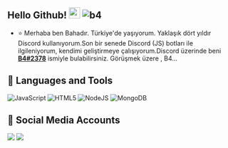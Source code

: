 
## Hello Github! <img src="https://cdn.discordapp.com/emojis/888711638755188766.png" width="25px"> <img src="https://komarev.com/ghpvc/?username=bahadironline&label=Numbers%20of%20visitors&color=ff4600" alt="b4" />

- ⭐ Merhaba ben Bahadır. Türkiye'de yaşıyorum. Yaklaşık dört yıldır Discord kullanıyorum.Son bir senede Discord (JS) botları ile ilgileniyorum, kendimi geliştirmeye çalışıyorum.Discord üzerinde beni **[B4#2378](https://discord.com/users/726366996790509618)** ismiyle bulabilirsiniz. Görüşmek üzere , B4...

## 🔧 Languages and Tools
![JavaScript](https://img.shields.io/badge/javascript-%23323330.svg?style=for-the-badge&logo=javascript&logoColor=%23F7DF1E)
![HTML5](https://img.shields.io/badge/html5-%23E34F26.svg?style=for-the-badge&logo=html5&logoColor=white)
![NodeJS](https://img.shields.io/badge/node.js-6DA55F?style=for-the-badge&logo=node.js&logoColor=white)
![MongoDB](https://img.shields.io/badge/MongoDB-%234ea94b.svg?style=for-the-badge&logo=mongodb&logoColor=white)

## 📱 Social Media Accounts
<p align="left">
<a href="https://www.twitch.tv/bahadironline0" target"blank_"><img src="https://img.shields.io/badge/Twitch-9146FF?style=for-the-badge&logo=twitch&logoColor=white"></a>
<a href="https://discord.com/users/726366996790509618" target"blank_"><img src="https://img.shields.io/badge/Discord-ffbb00?style=for-the-badge&logo=discord&logoColor=white"></a>
</p>
